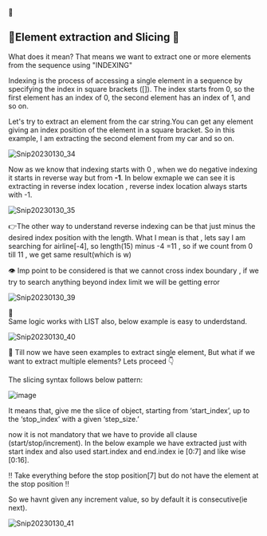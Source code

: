  :beers:


:fork_and_knife:Element extraction and Slicing :knife:
-------------------------------------------------------

What does it mean? That means we want to extract one or more elements from the sequence using "INDEXING"

Indexing is the process of accessing a single element in a sequence by specifying the index in square brackets ([]). The index starts from 0, so the first element has an index of 0, the second element has an index of 1, and so on. 

Let's try to extract an element from the car string.You can get any element giving an index position of the element in a square bracket. So in this example, I am extracting the second element from my car and so on.


![Snip20230130_34](https://user-images.githubusercontent.com/93876736/215503230-256d4ad9-573e-4afa-8ad0-890e0a1c7180.png)



Now as we know that indexing starts with 0 , when we do negative indexing it starts in reverse way but from **-1**. 
In below exmaple we can see it is extracting in reverse index location , reverse index location always starts with -1.

![Snip20230130_35](https://user-images.githubusercontent.com/93876736/215505730-c75d81bb-e13d-4991-8bb5-2cfb29fe30c1.png)

:point_right:The other way to understand reverse indexing can be that just minus the desired index position with the length. 
What I mean is that , lets say I am searching for airline[-4], so length(15) minus -4 =11 , so if we count from 0 till 11 , we get same result(which is w) 



:eye: Imp point to be considered is that we cannot cross index boundary , if we try to search anything beyond index limit we will be getting error

![Snip20230130_39](https://user-images.githubusercontent.com/93876736/215511426-ded8ad75-c1e7-4815-9cbb-04584c7cd33b.png)

:brain:  
      Same logic works with LIST also, below example is easy to underdstand.

![Snip20230130_40](https://user-images.githubusercontent.com/93876736/215514007-e6ae64ce-9523-459f-b027-876d9b5935a5.png)


 :star_struck: Till now we have seen examples to extract single element, But what if we want to extract multiple elements? Lets proceed :point_down:
 
 
The slicing syntax follows below pattern:

![image](https://user-images.githubusercontent.com/93876736/215524189-bfa6ba2e-8e7f-4db2-b6bf-7849c80b3996.png)


It means that, give me the slice of object, starting from ‘start_index’, up to the ‘stop_index’ with a given ‘step_size.’

now it is not mandatory that we have to provide all clause (start/stop/increment). In the below example we have extracted just with start index and also used start.index and end.index ie [0:7] and like wise [0:16].

:bangbang: Take everything before the stop position[7] but do not have the element at the stop position :bangbang:

So we havnt given any increment value, so by default it is consecutive(ie next). 

![Snip20230130_41](https://user-images.githubusercontent.com/93876736/215523441-df856d86-48c7-4a82-afcc-0831a81a9bdc.png)



